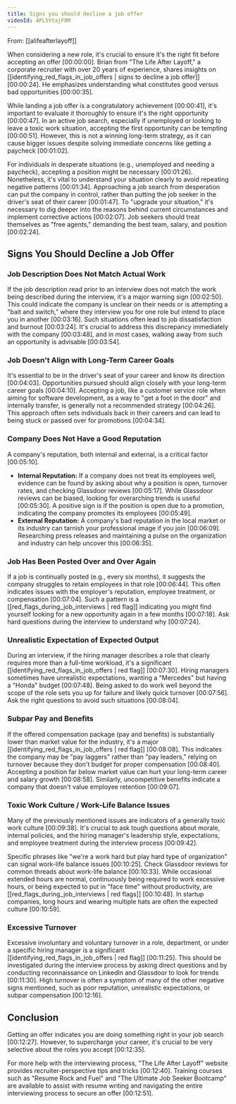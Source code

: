 ```yaml
---
title: Signs you should decline a job offer
videoId: 4PL5YtajF8M
---
```


From: [[alifeafterlayoff]] <br/> 

When considering a new role, it's crucial to ensure it's the right fit before accepting an offer <a class="yt-timestamp" data-t="00:00:00">[00:00:00]</a>. Brian from "The Life After Layoff," a corporate recruiter with over 20 years of experience, shares insights on [[identifying_red_flags_in_job_offers | signs to decline a job offer]] <a class="yt-timestamp" data-t="00:00:24">[00:00:24]</a>. He emphasizes understanding what constitutes good versus bad opportunities <a class="yt-timestamp" data-t="00:00:35">[00:00:35]</a>.

While landing a job offer is a congratulatory achievement <a class="yt-timestamp" data-t="00:00:41">[00:00:41]</a>, it's important to evaluate it thoroughly to ensure it's the right opportunity <a class="yt-timestamp" data-t="00:00:47">[00:00:47]</a>. In an active job search, especially if unemployed or looking to leave a toxic work situation, accepting the first opportunity can be tempting <a class="yt-timestamp" data-t="00:00:51">[00:00:51]</a>. However, this is not a winning long-term strategy, as it can cause bigger issues despite solving immediate concerns like getting a paycheck <a class="yt-timestamp" data-t="00:01:02">[00:01:02]</a>.

For individuals in desperate situations (e.g., unemployed and needing a paycheck), accepting a position might be necessary <a class="yt-timestamp" data-t="00:01:26">[00:01:26]</a>. Nonetheless, it's vital to understand your situation clearly to avoid repeating negative patterns <a class="yt-timestamp" data-t="00:01:34">[00:01:34]</a>. Approaching a job search from desperation can put the company in control, rather than putting the job seeker in the driver's seat of their career <a class="yt-timestamp" data-t="00:01:47">[00:01:47]</a>. To "upgrade your situation," it's necessary to dig deeper into the reasons behind current circumstances and implement corrective actions <a class="yt-timestamp" data-t="00:02:07">[00:02:07]</a>. Job seekers should treat themselves as "free agents," demanding the best team, salary, and position <a class="yt-timestamp" data-t="00:02:24">[00:02:24]</a>.

## Signs You Should Decline a Job Offer

### Job Description Does Not Match Actual Work

If the job description read prior to an interview does not match the work being described during the interview, it's a major warning sign <a class="yt-timestamp" data-t="00:02:50">[00:02:50]</a>. This could indicate the company is unclear on their needs or is attempting a "bait and switch," where they interview you for one role but intend to place you in another <a class="yt-timestamp" data-t="00:03:16">[00:03:16]</a>. Such situations often lead to job dissatisfaction and burnout <a class="yt-timestamp" data-t="00:03:24">[00:03:24]</a>. It's crucial to address this discrepancy immediately with the company <a class="yt-timestamp" data-t="00:03:48">[00:03:48]</a>, and in most cases, walking away from such an opportunity is advisable <a class="yt-timestamp" data-t="00:03:54">[00:03:54]</a>.

### Job Doesn't Align with Long-Term Career Goals

It's essential to be in the driver's seat of your career and know its direction <a class="yt-timestamp" data-t="00:04:03">[00:04:03]</a>. Opportunities pursued should align closely with your long-term career goals <a class="yt-timestamp" data-t="00:04:10">[00:04:10]</a>. Accepting a job, like a customer service role when aiming for software development, as a way to "get a foot in the door" and internally transfer, is generally not a recommended strategy <a class="yt-timestamp" data-t="00:04:26">[00:04:26]</a>. This approach often sets individuals back in their careers and can lead to being stuck or passed over for promotions <a class="yt-timestamp" data-t="00:04:34">[00:04:34]</a>.

### Company Does Not Have a Good Reputation

A company's reputation, both internal and external, is a critical factor <a class="yt-timestamp" data-t="00:05:10">[00:05:10]</a>.
*   **Internal Reputation:** If a company does not treat its employees well, evidence can be found by asking about why a position is open, turnover rates, and checking Glassdoor reviews <a class="yt-timestamp" data-t="00:05:17">[00:05:17]</a>. While Glassdoor reviews can be biased, looking for overarching trends is useful <a class="yt-timestamp" data-t="00:05:30">[00:05:30]</a>. A positive sign is if the position is open due to a promotion, indicating the company promotes its employees <a class="yt-timestamp" data-t="00:05:49">[00:05:49]</a>.
*   **External Reputation:** A company's bad reputation in the local market or its industry can tarnish your professional image if you join <a class="yt-timestamp" data-t="00:06:09">[00:06:09]</a>. Researching press releases and maintaining a pulse on the organization and industry can help uncover this <a class="yt-timestamp" data-t="00:06:35">[00:06:35]</a>.

### Job Has Been Posted Over and Over Again

If a job is continually posted (e.g., every six months), it suggests the company struggles to retain employees in that role <a class="yt-timestamp" data-t="00:06:44">[00:06:44]</a>. This often indicates issues with the employer's reputation, employee treatment, or compensation <a class="yt-timestamp" data-t="00:07:04">[00:07:04]</a>. Such a pattern is a [[red_flags_during_job_interviews | red flag]] indicating you might find yourself looking for a new opportunity again in a few months <a class="yt-timestamp" data-t="00:07:18">[00:07:18]</a>. Ask hard questions during the interview to understand why <a class="yt-timestamp" data-t="00:07:24">[00:07:24]</a>.

### Unrealistic Expectation of Expected Output

During an interview, if the hiring manager describes a role that clearly requires more than a full-time workload, it's a significant [[identifying_red_flags_in_job_offers | red flag]] <a class="yt-timestamp" data-t="00:07:30">[00:07:30]</a>. Hiring managers sometimes have unrealistic expectations, wanting a "Mercedes" but having a "Honda" budget <a class="yt-timestamp" data-t="00:07:48">[00:07:48]</a>. Being asked to do work well beyond the scope of the role sets you up for failure and likely quick turnover <a class="yt-timestamp" data-t="00:07:56">[00:07:56]</a>. Ask the right questions to avoid such situations <a class="yt-timestamp" data-t="00:08:04">[00:08:04]</a>.

### Subpar Pay and Benefits

If the offered compensation package (pay and benefits) is substantially lower than market value for the industry, it's a major [[identifying_red_flags_in_job_offers | red flag]] <a class="yt-timestamp" data-t="00:08:08">[00:08:08]</a>. This indicates the company may be "pay laggers" rather than "pay leaders," relying on turnover because they don't budget for proper compensation <a class="yt-timestamp" data-t="00:08:40">[00:08:40]</a>. Accepting a position far below market value can hurt your long-term career and salary growth <a class="yt-timestamp" data-t="00:08:58">[00:08:58]</a>. Similarly, uncompetitive benefits indicate a company that doesn't value employee retention <a class="yt-timestamp" data-t="00:09:07">[00:09:07]</a>.

### Toxic Work Culture / Work-Life Balance Issues

Many of the previously mentioned issues are indicators of a generally toxic work culture <a class="yt-timestamp" data-t="00:09:38">[00:09:38]</a>. It's crucial to ask tough questions about morale, internal policies, and the hiring manager's leadership style, expectations, and employee treatment during the interview process <a class="yt-timestamp" data-t="00:09:42">[00:09:42]</a>.

Specific phrases like "we're a work hard but play hard type of organization" can signal work-life balance issues <a class="yt-timestamp" data-t="00:10:25">[00:10:25]</a>. Check Glassdoor reviews for common threads about work-life balance <a class="yt-timestamp" data-t="00:10:33">[00:10:33]</a>. While occasional extended hours are normal, continuously being required to work excessive hours, or being expected to put in "face time" without productivity, are [[red_flags_during_job_interviews | red flags]] <a class="yt-timestamp" data-t="00:10:48">[00:10:48]</a>. In startup companies, long hours and wearing multiple hats are often the expected culture <a class="yt-timestamp" data-t="00:10:59">[00:10:59]</a>.

### Excessive Turnover

Excessive involuntary and voluntary turnover in a role, department, or under a specific hiring manager is a significant [[identifying_red_flags_in_job_offers | red flag]] <a class="yt-timestamp" data-t="00:11:25">[00:11:25]</a>. This should be investigated during the interview process by asking direct questions and by conducting reconnaissance on LinkedIn and Glassdoor to look for trends <a class="yt-timestamp" data-t="00:11:30">[00:11:30]</a>. High turnover is often a symptom of many of the other negative signs mentioned, such as poor reputation, unrealistic expectations, or subpar compensation <a class="yt-timestamp" data-t="00:12:16">[00:12:16]</a>.

## Conclusion

Getting an offer indicates you are doing something right in your job search <a class="yt-timestamp" data-t="00:12:27">[00:12:27]</a>. However, to supercharge your career, it's crucial to be very selective about the roles you accept <a class="yt-timestamp" data-t="00:12:35">[00:12:35]</a>.

For more help with the interviewing process, "The Life After Layoff" website provides recruiter-perspective tips and tricks <a class="yt-timestamp" data-t="00:12:40">[00:12:40]</a>. Training courses such as "Resume Rock and Fuel" and "The Ultimate Job Seeker Bootcamp" are available to assist with resume writing and navigating the entire interviewing process to secure an offer <a class="yt-timestamp" data-t="00:12:51">[00:12:51]</a>.
